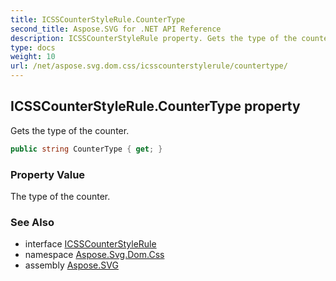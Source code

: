 ```yaml
---
title: ICSSCounterStyleRule.CounterType
second_title: Aspose.SVG for .NET API Reference
description: ICSSCounterStyleRule property. Gets the type of the counter
type: docs
weight: 10
url: /net/aspose.svg.dom.css/icsscounterstylerule/countertype/
---
```

## ICSSCounterStyleRule.CounterType property

Gets the type of the counter.

```csharp
public string CounterType { get; }
```

### Property Value

The type of the counter.

### See Also

* interface [ICSSCounterStyleRule](../)
* namespace [Aspose.Svg.Dom.Css](../../icsscounterstylerule/)
* assembly [Aspose.SVG](../../../)
